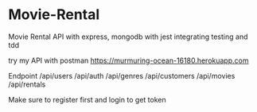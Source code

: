 # Movie-Rental
Movie Rental API with express, mongodb with jest integrating testing and tdd 

try my API with postman
https://murmuring-ocean-16180.herokuapp.com

Endpoint 
/api/users
/api/auth
/api/genres
/api/customers
/api/movies
/api/rentals

Make sure to register first and login to get token
